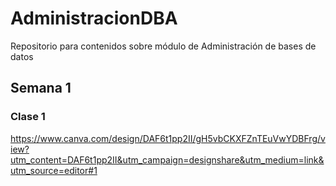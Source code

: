 # AdministracionDBA
Repositorio para contenidos sobre módulo de Administración de bases de datos

## Semana 1

### Clase 1
https://www.canva.com/design/DAF6t1pp2II/gH5vbCKXFZnTEuVwYDBFrg/view?utm_content=DAF6t1pp2II&utm_campaign=designshare&utm_medium=link&utm_source=editor#1
